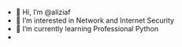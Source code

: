 - 👋 Hi, I’m @aliziaf
- 👀 I’m interested in Network and Internet Security
- 🌱 I’m currently learning Professional Python
- 
<!---
aliziaf/aliziaf is a ✨ special ✨ repository because its `README.md` (this file) appears on your GitHub profile.
You can click the Preview link to take a look at your changes.
--->

